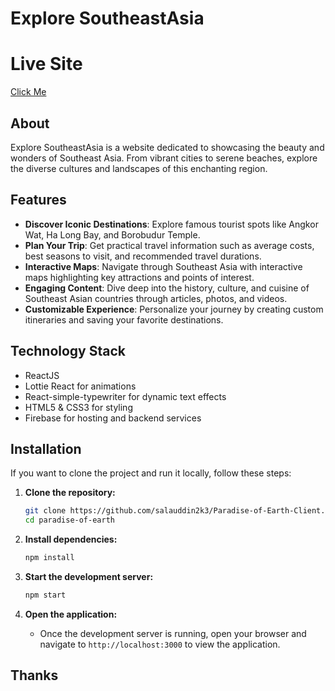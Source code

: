 # Explore SoutheastAsia

# Live Site
[Click Me](https://paradise-of-earth.web.app/)

## About
Explore SoutheastAsia is a website dedicated to showcasing the beauty and wonders of Southeast Asia. From vibrant cities to serene beaches, explore the diverse cultures and landscapes of this enchanting region.

## Features
- **Discover Iconic Destinations**: Explore famous tourist spots like Angkor Wat, Ha Long Bay, and Borobudur Temple.
- **Plan Your Trip**: Get practical travel information such as average costs, best seasons to visit, and recommended travel durations.
- **Interactive Maps**: Navigate through Southeast Asia with interactive maps highlighting key attractions and points of interest.
- **Engaging Content**: Dive deep into the history, culture, and cuisine of Southeast Asian countries through articles, photos, and videos.
- **Customizable Experience**: Personalize your journey by creating custom itineraries and saving your favorite destinations.

## Technology Stack
- ReactJS
- Lottie React for animations
- React-simple-typewriter for dynamic text effects
- HTML5 & CSS3 for styling
- Firebase for hosting and backend services

## Installation
If you want to clone the project and run it locally, follow these steps:

1. **Clone the repository:**
    ```bash
    git clone https://github.com/salauddin2k3/Paradise-of-Earth-Client.git
    cd paradise-of-earth
    ```

2. **Install dependencies:**
    ```bash
    npm install
    ```

3. **Start the development server:**
    ```bash
    npm start
    ```

4. **Open the application:**
    - Once the development server is running, open your browser and navigate to `http://localhost:3000` to view the application.

## Thanks
